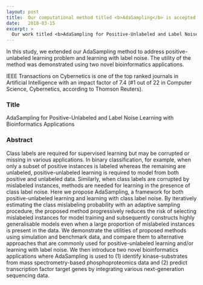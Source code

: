 ```yaml
---
layout: post
title:  Our computational method titled <b>AdaSampling</b> is accepted for publication in <b><i>IEEE Transactions on Cybernetics</i></b>
date:   2018-03-15
excerpt: > 
  Our work titled <b>AdaSampling for Positive-Unlabeled and Label Noise Learning with Bioinformatics Applications</b> is accepted for publication in <b><i>IEEE Transactions on Cybernetics</i></b>
---
```


In this study, we extended our AdaSampling method to address positive-unlabeled learning problem and learning with label noise. The utility of the method was demonstrated using two novel bioinformatics applications.

IEEE Transactions on Cybernetics is one of the top ranked journals in Artificial Intelligence with an impact factor of 7.4 (#1 out of 22 in Computer Science, Cybernetics, according to Thomson Reuters).

### Title
AdaSampling for Positive-Unlabeled and Label Noise Learning with Bioinformatics Applications

### Abstract
Class labels are required for supervised learning but may be corrupted or missing in various applications. In binary classification, for example, when only a subset of positive instances is labeled whereas the remaining are unlabeled, positive-unlabeled learning is required to model from both positive and unlabeled data. Similarly, when class labels are corrupted by mislabeled instances, methods are needed for learning in the presence of class label noise. Here we propose AdaSampling, a framework for both positive-unlabeled learning and learning with class label noise. By iteratively estimating the class mislabeling probability with an adaptive sampling procedure, the proposed method progressively reduces the risk of selecting mislabeled instances for model training and subsequently constructs highly generalisable models even when a large proportion of mislabeled instances is present in the data. We demonstrate the utilities of proposed methods using simulation and benchmark data, and compare them to alternative approaches that are commonly used for positive-unlabeled learning and/or learning with label noise. We then introduce two novel bioinformatics applications where AdaSampling is used to (1) identify kinase-substrates from mass spectrometry-based phosphoproteomics data and (2) predict transcription factor target genes by integrating various next-generation sequencing data.